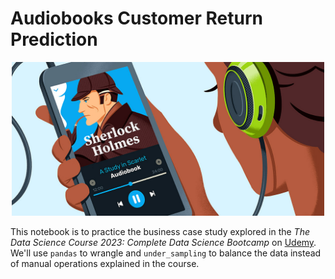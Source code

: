 # Audiobooks Customer Return Prediction

<div align='center'>
<img src="audiobook.jpeg" width=500/>
</div>


This notebook is to practice the business case study explored in the *The Data Science Course 2023: Complete Data Science Bootcamp* on [Udemy](https://www.udemy.com/course/the-data-science-course-complete-data-science-bootcamp/). We'll use `pandas` to wrangle and `under_sampling` to balance the data instead of manual operations explained in the course.